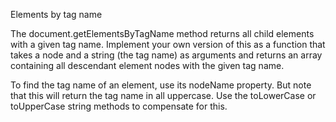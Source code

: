Elements by tag name


The document.getElementsByTagName method returns all child elements with a given tag name. Implement your own version of this as a function that takes a node and a string (the tag name) as arguments and returns an array containing all descendant element nodes with the given tag name.

To find the tag name of an element, use its nodeName property. But note that this will return the tag name in all uppercase. Use the toLowerCase or toUpperCase string methods to compensate for this.
